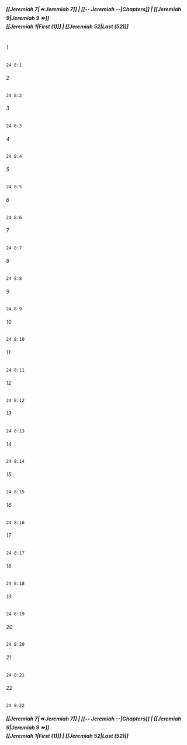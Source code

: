 
##### **[[Jeremiah 7|⏪ Jeremiah 7]] | [[-- Jeremiah --|Chapters]] | [[Jeremiah 9|Jeremiah 9 ⏩]]**<br>**[[Jeremiah 1|First (1)]] | [[Jeremiah 52|Last (52)]]**<br><br>

###### 1
``` verse
24 8:1
```
###### 2
``` verse
24 8:2
```
###### 3
``` verse
24 8:3
```
###### 4
``` verse
24 8:4
```
###### 5
``` verse
24 8:5
```
###### 6
``` verse
24 8:6
```
###### 7
``` verse
24 8:7
```
###### 8
``` verse
24 8:8
```
###### 9
``` verse
24 8:9
```
###### 10
``` verse
24 8:10
```
###### 11
``` verse
24 8:11
```
###### 12
``` verse
24 8:12
```
###### 13
``` verse
24 8:13
```
###### 14
``` verse
24 8:14
```
###### 15
``` verse
24 8:15
```
###### 16
``` verse
24 8:16
```
###### 17
``` verse
24 8:17
```
###### 18
``` verse
24 8:18
```
###### 19
``` verse
24 8:19
```
###### 20
``` verse
24 8:20
```
###### 21
``` verse
24 8:21
```
###### 22
``` verse
24 8:22
```

##### **[[Jeremiah 7|⏪ Jeremiah 7]] | [[-- Jeremiah --|Chapters]] | [[Jeremiah 9|Jeremiah 9 ⏩]]**<br>**[[Jeremiah 1|First (1)]] | [[Jeremiah 52|Last (52)]]**
